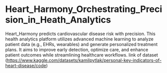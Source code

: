 # Heart_Harmony_Orchestrating_Precision_in_Heath_Analytics
Heart_Harmony predicts cardiovascular disease risk with precision. This health analytics platform utilizes advanced machine learning to analyze patient data (e.g., EHRs, wearables) and generate personalized treatment plans. It aims to improve early detection, optimize care, and enhance patient outcomes while streamlining healthcare workflows.
link of dataset (https://www.kaggle.com/datasets/kamilpytlak/personal-key-indicators-of-heart-disease/code)
